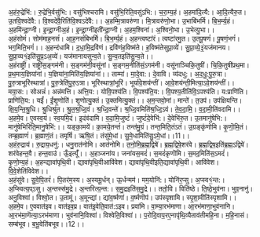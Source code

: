 

  
अ॒हंरु॒द्रेभि॑:। रु॒द्रेभि॒र्वसु॑भि:। वसु॑भिश्चरामि। वसु॑भि॒रिति॒वसु॑ऽभि:। च॒रा॒म्य॒हं। अ॒हमा॑दि॒त्यै:। आ॒दि॒त्यैरु॒त। उ॒तवि॒श्वदे॑वै:। वि॒श्वदे॑वै॒रिति॑वि॒श्वऽदे॑वै:।। अ॒हम्मि॒त्रावरु॑णा। मि॒त्रावरु॑णो॒भा। उ॒भाबि॑भर्मि। बि॒भ॒र्म्य॒हं। अ॒हमि॑न्द्रा॒ग्नी। इ॒न्द्रा॒ग्नीअ॒हं। इ॒न्द्रा॒ग्नीइती॑न्द्रा॒ग्नी। अ॒हम॒श्विना॑। अ॒श्विनो॒भा। उ॒भेत्यु॒भा।।  
अ॒हंसोमं॑। सोम॑माह॒नसं॑। आ॒ह॒नसं॑बिभर्मि। बि॒भ॒र्म्य॒हं। अ॒हन्त्वष्टा॑रं। त्वष्टा॑रमु॒त। उ॒तपू॒षणं॑। पू॒षणं॒भगं॑। भग॒मिति॒भगं॑।। अ॒हन्द॑धामि। द॒धा॒मि॒द्रवि॑णं। द्रवि॑णंह॒विष्म॑ते। ह॒विष्म॑तेसुप्रा॒व्ये॑। सु॒प्रा॒व्ये॒३॒॑यज॑मानय। सु॒प्रा॒व्य१॒॑इति॑सु॒प्र॒ऽअ॒व्ये॑। यज॑मानायसुन्व॒ते। सु॒न्व॒तइति॑सु॒न्व॒ते।।  
अ॒हंराष्ट्री॑। राष्ट्री॑स॒ङ्गम॑नी। स॒ङ्गम॑नी॒वसू॑नां। स॒ङ्गम॒नीति॑सं॒ऽगम॑नी। वसू॑नाञ्चिकि॒तुषी॑। चि॒कि॒तुषी॑प्रथ॒मा। प्र॒थ॒माय॒ज्ञिया॑नां। य॒ज्ञिया॑ना॒मिति॑य॒ज्ञिया॑नां।। ताम्मा॑। मा॒दे॒वा:। दे॒वावि। व्य॑दधु:। अ॒द॒धु॒:पु॒रु॒त्रा। पु॒रु॒त्राभूरि॑स्थात्रां। पु॒रु॒त्रेति॑पु॒रु॒ऽत्रा। भूरि॑स्थात्रां॒भूरि॑। भूर्या॑वे॒शय॑न्तीं। आ॒वे॒शय॑न्ती॒मित्या॒ऽवे॒शय॑न्तीं।।  
मया॒स:। सोअन्नं॑। अन्न॑मत्ति। अत्ति॒य:। योवि॒पश्य॑ति। वि॒पश्य॑ति॒य:। वि॒पश्य॒तीति॑वि॒ऽपश्य॑ति। य:प्राणि॑ति। प्राणि॑ति॒य:। यईं॑। ईं॒शृ॒णोति॑। शृ॒णोत्यु॒क्तं। उ॒क्तमित्यु॒क्तं।। अ॒म॒न्तवो॒मां। मान्ते॑। त॒उप॑। उप॑क्षियन्ति। क्षि॒य॒न्ति॒श्रु॒धि। श्रु॒धिश्रु॑त। श्रु॒त॒श्र॒ध्दि॒वं। श्र॒ध्दि॒वन्ते॑। श्र॒ध्दि॒वमिति॑श्र॒ध्दि॒ऽवं। ते॒व॒दा॒मि॒। व॒दा॒मी॒ति॑वदामि।।  
अ॒हमे॒व। ए॒वस्व॒यं। स्व॒यमि॒दं। इ॒दंव॑दामि। व॒दा॒मि॒जुष्टं॑। जुष्टं॑दे॒वेभि॑:। दे॒वेभि॑रु॒त। उ॒तमानु॑षेभि:। मानु॑षेभिरिति॒मानु॒षेभि॑:।। यङ्का॒मये॑। का॒मये॒तन्तं॑। तन्त॑मु॒ग्रं। तन्त॒मिति॒तंऽतं॑। उ॒ग्रङ्कृ॑णोमि। कृ॒णॊ॒मि॒तं। तम्ब्र॒ह्माणं॑। ब्र॒ह्माणं॒तं। तमृषिं॑। ऋषि॒तं। तंसु॑मे॒धां। सु॒मे॒धामिति॑सु॒ऽमे॒धां।।11।।  
अ॒हंरु॒द्राय॑। रु॒द्राय॒धनु॑:। धनु॒रात॑नोमि। आत॑नोमि। त॒नो॒मि॒ब्र॒ह्म॒द्विषे॑। ब्र॒ह्म॒द्विषे॒शर॑वे। ब्र॒ह्म॒द्विष॒इति॑ब्र॒ह्म॒ऽद्विषे॑। शर॑वेहन्त॒वै। हन्त॒वाउ॑। ऊँ॒इत्यूँ॑।। अ॒हञ्जना॑य। जना॑यस॒मदं॑। स॒मदं॑कृणॊमि। स॒मद॒मिति॑स॒ऽमदं॑। कृ॒णो॒म्य॒हं। अ॒हन्द्यावा॑पृथि॒वी। द्यावा॑पृथि॒वीआवि॑वेश। द्यावा॑पृथि॒वीइति॒द्यावा॑पृथि॒वी। आवि॑वेश। वि॒वे॒शेति॑विवेश।।  
अ॒हंसु॑वे। सु॒वे॒पि॒तरं॑। पि॒तर॑म॒स्य। अ॒स्यमू॒र्धन्। ऊ॒र्धन्मम॑। मम॒योनि॑:। योनि॑र॒प्सु। अ॒प्स्व१॒॑न्त:। अ॒प्स्वित्य॒प्ऽसु। अ॒न्तस्स॑मु॒द्रे। अ॒न्तरित्य॒न्त:। स॒मु॒द्रइति॑स॒मु॒द्रे।। ततो॒वि। विति॑ष्ठे। ति॒ष्ठे॒भुव॑ना। भुव॒नानु॑। अनु॒विश्वा॑। विश्वो॒त। उ॒तामूं। अ॒मून्द्यां। द्यांव॒र्ष्मणा॑। व॒र्ष्मणॊप॑। उप॑स्पृशामि। स्पृ॒शा॒मीति॑स्पृशामि।।  
अ॒हमे॒व। ए॒ववात॑इव। वात॑इव॒प्र। वात॑इ॒वेति॒वात॑:ऽइव। प्रवा॑मि। वा॒म्या॒रभ॑माणा। आ॒रभ॑माणा॒भुव॑नानि। आ॒रभ॑मा॒णॆत्या॒ऽरभ॑माणा। भुव॑नानि॒विश्वा॑। विश्वेति॒विश्वा॑।। प॒रोदि॒वाप॒रए॒नापृ॑थि॒व्यैताव॑तीमहि॒ना। म॒हि॒नासं। सम्ब॑भूव। ब॒भू॒वेति॑बभूव।।12।।  
